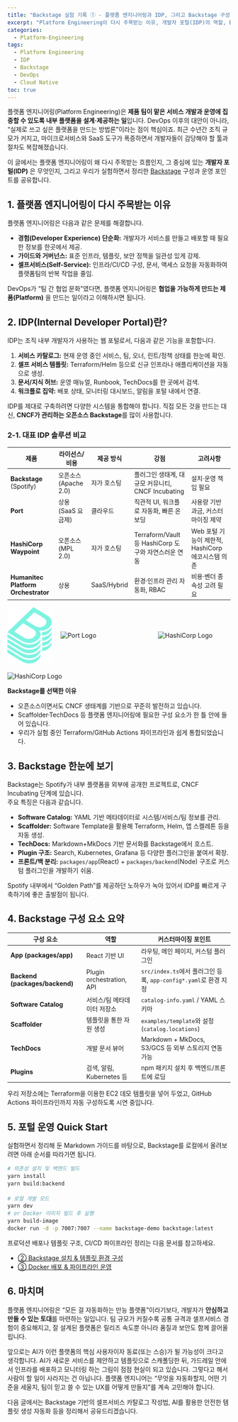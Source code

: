 ```yaml
---
title: "Backstage 실험 기록 ① - 플랫폼 엔지니어링과 IDP, 그리고 Backstage 구성 살펴보기"
excerpt: "Platform Engineering이 다시 주목받는 이유, 개발자 포털(IDP)의 역할, Backstage의 핵심 구성 요소와 운영 포인트를 간단히 정리했습니다."
categories:
  - Platform-Engineering
tags:
  - Platform Engineering
  - IDP
  - Backstage
  - DevOps
  - Cloud Native
toc: true
---
```


플랫폼 엔지니어링(Platform Engineering)은 **제품 팀이 맡은 서비스 개발과 운영에 집중할 수 있도록 내부 플랫폼을 설계·제공하는 일**입니다. DevOps 이후의 대안이 아니라, “실제로 쓰고 싶은 플랫폼을 만드는 방법론”이라는 점이 핵심이죠. 최근 수년간 조직 규모가 커지고, 마이크로서비스와 SaaS 도구가 폭증하면서 개발자들이 감당해야 할 툴과 절차도 복잡해졌습니다.  

이 글에서는 플랫폼 엔지니어링이 왜 다시 주목받는 흐름인지, 그 중심에 있는 **개발자 포털(IDP)** 은 무엇인지, 그리고 우리가 실험하면서 정리한 [Backstage](https://backstage.io/) 구성과 운영 포인트를 공유합니다.

## 1. 플랫폼 엔지니어링이 다시 주목받는 이유

플랫폼 엔지니어링은 다음과 같은 문제를 해결합니다.

- **경험(Developer Experience) 단순화:** 개발자가 서비스를 만들고 배포할 때 필요한 정보를 한곳에서 제공.
- **가이드와 거버넌스:** 표준 인프라, 템플릿, 보안 정책을 일관성 있게 강제.
- **셀프서비스(Self-Service):** 인프라/CI/CD 구성, 문서, 액세스 요청을 자동화하여 플랫폼팀의 반복 작업을 줄임.

DevOps가 “팀 간 협업 문화”였다면, 플랫폼 엔지니어링은 **협업을 가능하게 만드는 제품(Platform)** 을 만드는 일이라고 이해하시면 됩니다.

## 2. IDP(Internal Developer Portal)란?

IDP는 조직 내부 개발자가 사용하는 웹 포털로서, 다음과 같은 기능을 포함합니다.

1. **서비스 카탈로그:** 현재 운영 중인 서비스, 팀, 오너, 린트/정책 상태를 한눈에 확인.
2. **셀프 서비스 템플릿:** Terraform/Helm 등으로 신규 인프라나 애플리케이션을 자동으로 생성.
3. **문서/지식 허브:** 운영 매뉴얼, Runbook, TechDocs를 한 곳에서 검색.
4. **워크플로 집약:** 배포 상태, 모니터링 대시보드, 알림을 포털 내에서 연결.

IDP를 제대로 구축하려면 다양한 시스템을 통합해야 합니다. 직접 모든 것을 만드는 대신, **CNCF가 관리하는 오픈소스 Backstage**를 많이 사용합니다.

### 2-1. 대표 IDP 솔루션 비교

| 제품 | 라이선스/비용 | 제공 방식 | 강점 | 고려사항 |
|------|---------------|-----------|------|----------|
| **Backstage** (Spotify) | 오픈소스 (Apache 2.0) | 자가 호스팅 | 플러그인 생태계, 대규모 커뮤니티, CNCF Incubating | 설치·운영 책임 필요 |
| **Port** | 상용 (SaaS 요금제) | 클라우드 | 직관적 UI, 워크플로 자동화, 빠른 온보딩 | 사용량 기반 과금, 커스터마이징 제약 |
| **HashiCorp Waypoint** | 오픈소스 (MPL 2.0) | 자가 호스팅 | Terraform/Vault 등 HashiCorp 도구와 자연스러운 연동 | Web 포털 기능이 제한적, HashiCorp 에코시스템 의존 |
| **Humanitec Platform Orchestrator** | 상용 | SaaS/Hybrid | 환경·인프라 관리 자동화, RBAC | 비용·벤더 종속성 고려 필요 |

<div style="display:flex; gap:20px; align-items:center; flex-wrap:wrap; margin: 16px 0 8px 0;">
  <img src="https://github.com/cncf/artwork/blob/main/projects/backstage/icon/color/backstage-icon-color.png?raw=true" alt="Backstage Logo" width="100p" />
  
  <img src="https://cdn.prod.website-files.com/622996415264e2107087774c/65f708f88d3d97e8059c6b90_Share%20image.jpg" alt="Port Logo" width="200" />
  <img src="https://www.hashicorp.com/_next/image?url=https%3A%2F%2Fwww.datocms-assets.com%2F2885%2F1714513406-blog-library-product-hcp-waypoint.jpg&w=3840&q=75" alt="HashiCorp Logo" width="150" />
  
  <img src="https://developer.humanitec.com/Humanitec_icon.svg" alt="HashiCorp Logo" width="130" />
</div>

**Backstage를 선택한 이유**

- 오픈소스이면서도 CNCF 생태계를 기반으로 꾸준히 발전하고 있습니다.
- Scaffolder·TechDocs 등 플랫폼 엔지니어링에 필요한 구성 요소가 한 틀 안에 들어 있습니다.
- 우리가 실험 중인 Terraform/GitHub Actions 파이프라인과 쉽게 통합되었습니다.


## 3. Backstage 한눈에 보기

Backstage는 Spotify가 내부 플랫폼을 외부에 공개한 프로젝트로, CNCF Incubating 단계에 있습니다.  
주요 특징은 다음과 같습니다.

- **Software Catalog:** YAML 기반 메타데이터로 시스템/서비스/팀 정보를 관리.
- **Scaffolder:** Software Template을 활용해 Terraform, Helm, 앱 스켈레톤 등을 자동 생성.
- **TechDocs:** Markdown+MkDocs 기반 문서화를 Backstage에서 호스트.
- **Plugin 구조:** Search, Kubernetes, Grafana 등 다양한 플러그인을 붙여서 확장.
- **프론트/백 분리:** `packages/app`(React) + `packages/backend`(Node) 구조로 커스텀 플러그인을 개발하기 쉬움.

Spotify 내부에서 “Golden Path”를 제공하던 노하우가 녹아 있어서 IDP를 빠르게 구축하기에 좋은 출발점이 됩니다.

## 4. Backstage 구성 요소 요약

| 구성 요소 | 역할 | 커스터마이징 포인트 |
|-----------|------|---------------------|
| **App (packages/app)** | React 기반 UI | 라우팅, 메인 페이지, 커스텀 플러그인 |
| **Backend (packages/backend)** | Plugin orchestration, API | `src/index.ts`에서 플러그인 등록, `app-config*.yaml`로 환경 지정 |
| **Software Catalog** | 서비스/팀 메타데이터 저장소 | `catalog-info.yaml` / YAML 스키마 |
| **Scaffolder** | 템플릿을 통한 자원 생성 | `examples/template`와 설정 (`catalog.locations`) |
| **TechDocs** | 개발 문서 뷰어 | Markdown + MkDocs, S3/GCS 등 외부 스토리지 연동 가능 |
| **Plugins** | 검색, 알림, Kubernetes 등 | npm 패키지 설치 후 백엔드/프론트에 로딩 |

우리 저장소에는 Terraform을 이용한 EC2 데모 템플릿을 넣어 두었고, GitHub Actions 파이프라인까지 자동 구성하도록 시연 중입니다.

## 5. 포털 운영 Quick Start

실험하면서 정리해 둔 Markdown 가이드를 바탕으로, Backstage를 로컬에서 올려보려면 아래 순서를 따라가면 됩니다.

```bash
# 의존성 설치 및 백엔드 빌드
yarn install
yarn build:backend

# 로컬 개발 모드
yarn dev
# or Docker 이미지 빌드 후 실행
yarn build-image
docker run -d -p 7007:7007 --name backstage-demo backstage:latest
```

프로덕션 배포나 템플릿 구조, CI/CD 파이프라인 정리는 다음 문서를 참고하세요.

- [② Backstage 설치 & 템플릿 환경 구성](/2025/10/30/backstage-setup-guide/)
- [③ Docker 배포 & 파이프라인 운영](/2025/10/30/backstage-deployment-guide/)

## 6. 마치며

플랫폼 엔지니어링은 “모든 걸 자동화하는 만능 플랫폼”이라기보다, 개발자가 **안심하고 만들 수 있는 토대**를 마련하는 일입니다. 팀 규모가 커질수록 공통 규격과 셀프서비스 경험이 중요해지고, 잘 설계된 플랫폼은 릴리즈 속도뿐 아니라 품질과 보안도 함께 끌어올립니다.

앞으로는 AI가 이런 플랫폼의 핵심 사용자이자 동료(또는 스승)가 될 가능성이 크다고 생각합니다. AI가 새로운 서비스를 제안하고 템플릿으로 스캐폴딩한 뒤, 가드레일 안에서 인프라를 배포하고 모니터링 하는 그림이 점점 현실이 되고 있습니다. 그렇다고 해서 사람이 할 일이 사라지는 건 아닙니다. 플랫폼 엔지니어는 “무엇을 자동화할지, 어떤 기준을 세울지, 팀이 믿고 쓸 수 있는 UX를 어떻게 만들지”를 계속 고민해야 합니다.

다음 글에서는 Backstage 기반의 셀프서비스 카탈로그 작성법, AI를 활용한 안전한 템플릿 생성 자동화 등을 정리해서 공유드리겠습니다.